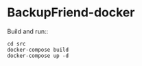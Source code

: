 # BackupFriend-docker

Build and run::

    cd src
    docker-compose build
    docker-compose up -d
